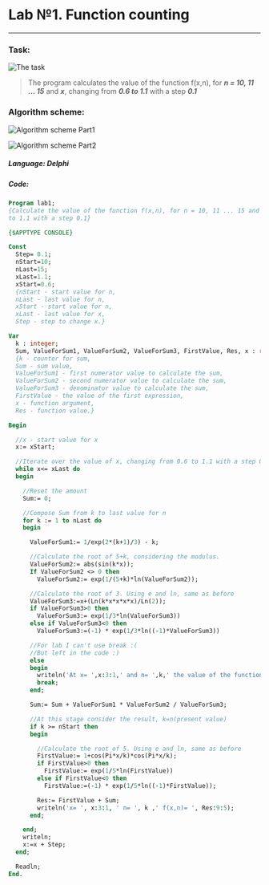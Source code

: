 # Lab №1. Function counting 
---
### Task:
![The task](https://i.imgur.com/AF04T6T.png)

>The program сalculates the value of the function f(x,n), for ***n = 10, 11 ... 15*** and ***x***, changing from ***0.6 to 1.1*** with a step ***0.1***

### Algorithm scheme: 

![Algorithm scheme Part1](https://i.imgur.com/o251Fc9.png)

![Algorithm scheme Part2](https://i.imgur.com/hTVXsu8.png)

##### Language: Delphi

##### Code:
``` pascal
Program lab1;
{Calculate the value of the function f(x,n), for n = 10, 11 ... 15 and x, changing from 0.6 
to 1.1 with a step 0.1}

{$APPTYPE CONSOLE}

Const
  Step= 0.1;
  nStart=10;
  nLast=15;
  xLast=1.1;
  xStart=0.6;
  {nStart - start value for n,
  nLast - last value for n,
  xStart - start value for n,
  xLast - last value for x,
  Step - step to change x.}

Var
  k : integer;
  Sum, ValueForSum1, ValueForSum2, ValueForSum3, FirstValue, Res, x : real;
  {k - counter for sum,
  Sum - sum value,
  ValueForSum1 - first numerator value to calculate the sum,
  ValueForSum2 - second numerator value to calculate the sum,
  ValueForSum3 - denominator value to calculate the sum,
  FirstValue - the value of the first expression,
  x - function argument,
  Res - function value.}

Begin

  //x - start value for x
  x:= xStart;

  //Iterate over the value of x, changing from 0.6 to 1.1 with a step 0.1
  while x<= xLast do
  begin

    //Reset the amount
    Sum:= 0;

    //Compose Sum from k to last value for n
    for k := 1 to nLast do
    begin

      ValueForSum1:= 1/exp(2*(k+1)/3) - k;

      //Calculate the root of 5+k, considering the modulus.
      ValueForSum2:= abs(sin(k*x));
      If ValueForSum2 <> 0 then
        ValueForSum2:= exp(1/(5+k)*ln(ValueForSum2));

      //Calculate the root of 3. Using e and ln, same as before
      ValueForSum3:=x+(Ln(k*x*x*x*x)/Ln(2));
      if ValueForSum3>0 then
        ValueForSum3:= exp(1/3*ln(ValueForSum3))
      else if ValueForSum3<0 then
        ValueForSum3:=(-1) * exp(1/3*ln((-1)*ValueForSum3))

      //For lab I can't use break :(
      //But left in the code :)
      else
      begin
        writeln('At x= ',x:3:1,' and n= ',k,' the value of the function is not defined');
        break;
      end;

      Sum:= Sum + ValueForSum1 * ValueForSum2 / ValueForSum3;

      //At this stage consider the result, k=n(present value)
      if k >= nStart then
      begin

        //Calculate the root of 5. Using e and ln, same as before
        FirstValue:= 1+cos(Pi*x/k)*cos(Pi*x/k);
        if FirstValue>0 then
          FirstValue:= exp(1/5*ln(FirstValue))
        else if FirstValue<0 then
          FirstValue:=(-1) * exp(1/5*ln((-1)*FirstValue));

        Res:= FirstValue + Sum;
        writeln('x= ', x:3:1, ' n= ', k ,' f(x,n)= ', Res:9:5);
      end;

    end;
    writeln;
    x:=x + Step;
  end;

  Readln;
End.

```

